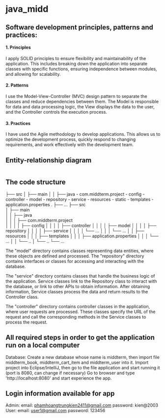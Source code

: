 # java_midd

## Software development principles, patterns and practices:
#### 1. Principles
I apply SOLID principles to ensure flexibility and maintainability of the application. This includes breaking down the application into separate classes with specific functions, ensuring independence between modules, and allowing for scalability.

#### 2. Patterns
I use the Model-View-Controller (MVC) design pattern to separate the classes and reduce dependencies between them. The Model is responsible for data and data processing logic, the View displays the data to the user, and the Controller controls the execution process.

#### 3. Practices
I have used the Agile methodology to develop applications. This allows us to optimize the development process, quickly respond to changing requirements, and work effectively with the development team.

## Entity-relationship diagram

<img src="">

## The code structure
├── src
│   ├── main
│   │   ├── java
      - com.middterm.project
        - config
        - controller
        - model
        - repository
        - service
    - resources
      - static
      - templates
      - application.properties
    .
    ├── ...
    ├── src                    
    │   ├── main              
    │   │   ├── java              
    │   │   │   ├── com.middterm.project            
    │   │   │   │   ├── config
    │   │   │   │   ├── controller
    │   │   │   │   ├── model
    │   │   │   │   ├── repository
    │   │   │   │   ├── service
    │   │   │   │   └── ...
    │   │   │   └── ... 
    │   │   ├── resources
    │   │   │   ├── templates
    │   │   │   ├── application.properties
    │   │   │   └── ...
    │   │   └── ..
    │   └── ..
    └── ... 

    
The "model" directory contains classes representing data entities, where these objects are defined and processed.
The "repository" directory contains interfaces or classes for accessing and interacting with the database. 

The "service" directory contains classes that handle the business logic of the application. Service classes link to the Repository class to interact with the database, or link to other APIs to obtain information. After obtaining information, Service classes process the data and return results to the Controller class.

The "controller" directory contains controller classes in the application, where user requests are processed. These classes specify the URL of the request and call the corresponding methods in the Service classes to process the request.

## All required steps in order to get the application run on a local computer

Database: Create a new database whose name is middterm, then import file middterm_book, middterm_cart_item and middterm_user into it.
Import project into Eclipse/IntelliJ, then go to the file application and start running it (port is 8080, can change if necessary)
Go to browser and type 'http://localhost:8080' and start experience the app.

## Login information available for app

Admin:
  email: phamhoangtrungkien2411@gmail.com
  password: kien@2003
User:
  email: user1@gmail.com
  password: 123456
  
  
